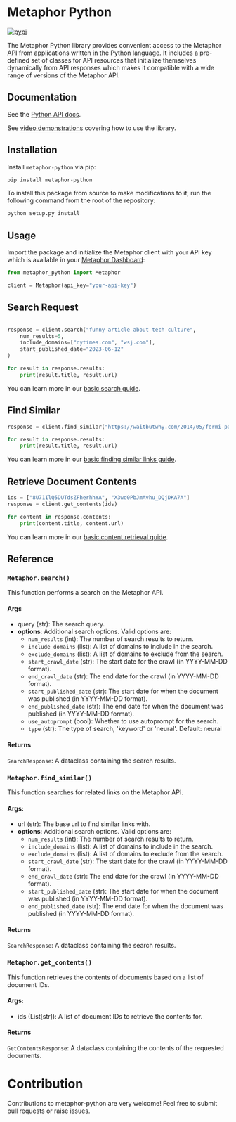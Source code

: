 # Metaphor Python

[![pypi](https://img.shields.io/pypi/v/metaphor-python.svg)](https://pypi.python.org/pypi/metaphor-python)


The Metaphor Python library provides convenient access to the Metaphor API from
applications written in the Python language. It includes a pre-defined set of
classes for API resources that initialize themselves dynamically from API
responses which makes it compatible with a wide range of versions of the Metaphor
API.

## Documentation

See the [Python API docs](https://docs.metaphor.systems/reference/getting-started-1).

See [video demonstrations](https://www.youtube.com/watch?v=YfSkX-KzWz0) covering how to use the library.

## Installation

Install `metaphor-python` via pip:

```bash
pip install metaphor-python
```

To install this package from source to make modifications to it, run the following command from the root of the repository:

```bash
python setup.py install
```

## Usage

Import the package and initialize the Metaphor client with your API key which is available in your [Metaphor Dashboard](https://dashboard.metaphor.systems/overview):

```python
from metaphor_python import Metaphor

client = Metaphor(api_key="your-api-key")
```

## Search Request

```python

response = client.search("funny article about tech culture",
    num_results=5,
    include_domains=["nytimes.com", "wsj.com"],
    start_published_date="2023-06-12"
)

for result in response.results:
    print(result.title, result.url)
```

You can learn more in our [basic search guide](https://docs.metaphor.systems/reference/search-2).

## Find Similar

```python
response = client.find_similar("https://waitbutwhy.com/2014/05/fermi-paradox.html", num_results=5)

for result in response.results:
    print(result.title, result.url)
```

You can learn more in our [basic finding similar links guide](https://docs.metaphor.systems/reference/search-copy).

## Retrieve Document Contents

```python
ids = ["8U71IlQ5DUTdsZFherhhYA", "X3wd0PbJmAvhu_DQjDKA7A"]
response = client.get_contents(ids)

for content in response.contents:
    print(content.title, content.url)
```

You can learn more in our [basic content retrieval guide](https://docs.metaphor.systems/reference/get-contents-of-webpage).

## Reference

### `Metaphor.search()`

This function performs a search on the Metaphor API.

#### Args

- query (str): The search query.
- **options**: Additional search options. Valid options are:
  - `num_results` (int): The number of search results to return.
  - `include_domains` (list): A list of domains to include in the search.
  - `exclude_domains` (list): A list of domains to exclude from the search.
  - `start_crawl_date` (str): The start date for the crawl (in YYYY-MM-DD format).
  - `end_crawl_date` (str): The end date for the crawl (in YYYY-MM-DD format).
  - `start_published_date` (str): The start date for when the document was published (in YYYY-MM-DD format).
  - `end_published_date` (str): The end date for when the document was published (in YYYY-MM-DD format).
  - `use_autoprompt` (bool): Whether to use autoprompt for the search.
  - `type` (str): The type of search, 'keyword' or 'neural'. Default: neural

#### Returns
`SearchResponse`: A dataclass containing the search results.

### `Metaphor.find_similar()`

This function searches for related links on the Metaphor API.

#### Args:
- url (str): The base url to find similar links with.
- **options**: Additional search options. Valid options are:
    - `num_results` (int): The number of search results to return.
    - `include_domains` (list): A list of domains to include in the search.
    - `exclude_domains` (list): A list of domains to exclude from the search.
    - `start_crawl_date` (str): The start date for the crawl (in YYYY-MM-DD format).
    - `end_crawl_date` (str): The end date for the crawl (in YYYY-MM-DD format).
    - `start_published_date` (str): The start date for when the document was published (in YYYY-MM-DD format).
    - `end_published_date` (str): The end date for when the document was published (in YYYY-MM-DD format).

#### Returns
`SearchResponse`: A dataclass containing the search results.

### `Metaphor.get_contents()`

This function retrieves the contents of documents based on a list of document IDs.

#### Args:
- ids (List[str]): A list of document IDs to retrieve the contents for.

#### Returns
`GetContentsResponse`: A dataclass containing the contents of the requested documents.

# Contribution
Contributions to metaphor-python are very welcome! Feel free to submit pull requests or raise issues.

